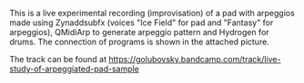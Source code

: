 This is a live experimental recording (improvisation) of a pad with arpeggios made using Zynaddsubfx 
(voices "Ice Field" for pad and "Fantasy" for arpeggios), QMidiArp to generate arpeggio
pattern and Hydrogen for drums. The connection of programs is shown in the attached picture.

The track can be found at https://golubovsky.bandcamp.com/track/live-study-of-arpeggiated-pad-sample
